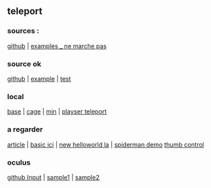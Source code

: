 ## teleport

### sources : 
[github](https://github.com/fernandojsg/aframe-teleport-controls) |
[examples _ ne marche pas](https://fernandojsg.com/aframe-teleport-controls/)

### source ok
[github](https://github.com/TakashiYoshinaga/Oculus-Quest-Interaction-Sample) |
[example](https://quest-demo.glitch.me/) |
[test](https://eminet666.github.io/eminet_VR/x_test/teleport/temple_chinois.html)

### local
[base](https://eminet666.github.io/eminet_VR/x_test/teleport/0_base.html) |
[cage](https://eminet666.github.io/eminet_VR/x_test/teleport/cage.html) |
[min](https://eminet666.github.io/eminet_VR/x_test/teleport/min.html) |
[playser teleport](https://eminet666.github.io/eminet_VR/x_test/teleport/player_teleport.html)

### a regarder
[article](https://michael-mcanally.medium.com/basic-movement-and-teleportation-in-vr-with-a-frame-114a59767ffc) |
[basic ici](https://eminet666.github.io/eminet_VR/x_test/teleport/basic_mouvement.html) |
[new helloworld la](https://rocketvirtual.com/aframePACKAGE/AdvancedHelloWorld.html) |
[spiderman demo](https://spiderman.webvr.link/)
[thumb control](https://supermedium.com/superframe/components/thumb-controls/examples/basic/)

### oculus
[github Input](https://github.com/TakashiYoshinaga/Oculus-Quest-Input-Sample) |
[sample1](https://quest-test.glitch.me/) |
[sample2](https://quest-test2.glitch.me/)